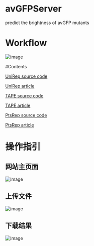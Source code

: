 # avGFPServer
predict the brightness of avGFP mutants

# Workflow
![image](https://user-images.githubusercontent.com/46809259/115359054-ddc79680-a1f0-11eb-884e-4d9e5fe1cf3c.png)

#Contents

[UniRep source code](https://github.com/churchlab/UniRep)

[UniRep article](https://www.nature.com/articles/s41592-019-0598-1)

[TAPE source code](https://github.com/songlab-cal/tape)

[TAPE article](https://arxiv.org/abs/1906.08230)

[PtsRep source code](https://github.com/ElvinJun/Self-supervised-protein-structure-pretraining)

[PtsRep article](https://www.biorxiv.org/content/10.1101/2020.12.22.423916v2)

# 操作指引

## 网站主页面
![image](https://user-images.githubusercontent.com/46809259/115511378-598a1780-a2b3-11eb-9a7e-1fb415456dc2.png)


## 上传文件

![image](https://user-images.githubusercontent.com/46809259/115193240-79d49d80-a11e-11eb-997c-64a1b9ca3995.png)

## 下载结果
![image](https://user-images.githubusercontent.com/46809259/115193254-7d682480-a11e-11eb-92e1-6505467444b0.png)
